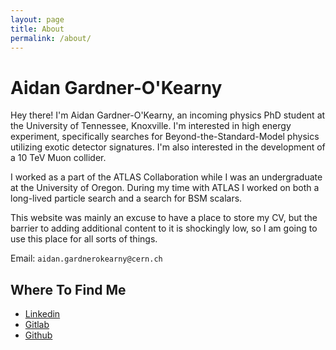 ```yaml
---
layout: page
title: About
permalink: /about/
---
```


# Aidan Gardner-O'Kearny

Hey there! I'm Aidan Gardner-O'Kearny, an incoming physics PhD student at the University of Tennessee, Knoxville. I'm interested in high energy experiment, specifically searches for Beyond-the-Standard-Model physics utilizing exotic detector signatures. I'm also interested in the development of a 10 TeV Muon collider.

I worked as a part of the ATLAS Collaboration while I was an undergraduate at the University of Oregon. During my time with ATLAS I worked on both a long-lived particle search and a search for BSM scalars.

This website was mainly an excuse to have a place to store my CV, but the barrier to adding additional content to it is shockingly low, so I am going to use this place for all sorts of things.

Email: `aidan.gardnerokearny@cern.ch`

## Where To Find Me 
- [Linkedin](https://www.linkedin.com/in/aidangardnerokearny)
- [Gitlab](https://gitlab.cern.ch/agardner)
- [Github](https://github.com/aidangardnerokearny)